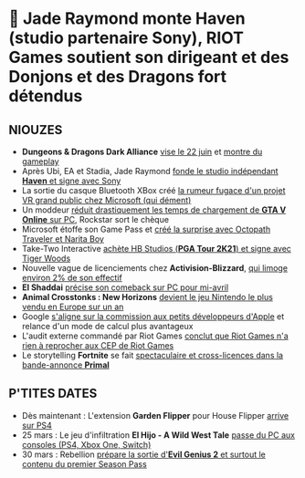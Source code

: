 # 🥞 Jade Raymond monte Haven (studio partenaire Sony), RIOT Games soutient son dirigeant et des Donjons et des Dragons fort détendus

## NIOUZES

- **Dungeons & Dragons Dark Alliance** [vise le 22 juin](https://www.gamekult.com/jeux/dark-alliance-3050881639/preview-3050837071.html) et [montre du gameplay](https://www.youtube.com/watch?v=YwPc1O6TcLE)
- Après Ubi, EA et Stadia, Jade Raymond [fonde le studio indépendant **Haven** et signe avec Sony](https://www.polygon.com/22334265/jade-raymond-haven-studios-playstation-sony)
- La sortie du casque Bluetooth XBox créé [la rumeur fugace d'un projet VR grand public chez Microsoft (qui dément)](https://www.videogameschronicle.com/news/xboxs-latest-console-peripheral-reportedly-references-vr-headsets/)
- Un moddeur [réduit drastiquement les temps de chargement de **GTA V Online** sur PC](https://www.gamekult.com/actualite/gta-online-un-joueur-met-les-mains-dans-le-code-et-reduit-les-temps-de-chargement-de-70-3050837097.html), Rockstar sort le chèque
- Microsoft étoffe son Game Pass et [créé la surprise avec Octopath Traveler et Narita Boy](https://www.gamekult.com/actualite/le-xbox-game-pass-accueille-nier-automata-octopath-traveler-ou-encore-yakuza-6-3050837115.html)
- Take-Two Interactive [achète HB Studios (**PGA Tour 2K21**) et signe avec Tiger Woods](https://www.gamekult.com/actualite/pga-tour-2k21-take-two-interactive-s-offre-hb-studios-et-signe-avec-tiger-woods-3050837105.html)
- Nouvelle vague de licenciements chez **Activision-Blizzard**, [qui limoge environ 2% de son effectif](https://www.bloomberg.com/news/articles/2021-03-16/blizzard-fires-50-people-amid-shift-away-from-live-events?srnd=technology-vp)
- **El Shaddai** [précise son comeback sur PC pour mi-avril](https://www.allgamesdelta.net/2021/03/steam-pc-version-of-el-shaddai.html)
- **Animal Crosstonks : New Horizons** [devient le jeu Nintendo le plus vendu en Europe sur un an](https://www.gamekult.com/actualite/animal-crossing-signe-un-nouveau-record-en-europe-3050837121.html)
- Google [s'aligne sur la commission aux petits développeurs d'Apple](https://arstechnica.com/gadgets/2021/03/google-undercuts-apple-with-new-15-revenue-share-for-certain-play-apps/) et relance d'un mode de calcul plus avantageux
- L'audit externe commandé par Riot Games [conclut que Riot Games n'a rien à reprocher aux CEP de Riot Games](https://www.washingtonpost.com/video-games/2021/03/16/nicolo-laurent-lawsuit-riot-games/)
- Le storytelling **Fortnite** se fait [spectaculaire et cross-licences dans la bande-annonce **Primal**](https://www.youtube.com/watch?v=xNWaHd8tj2E)

## P'TITES DATES

- Dès maintenant : L'extension **Garden Flipper** pour House Flipper [arrive sur PS4](https://www.youtube.com/watch?v=x7Q5NoeUczc)
- 25 mars : Le jeu d'infiltration **El Hijo - A Wild West Tale** [passe du PC aux consoles (PS4, Xbox One, Switch)](https://www.youtube.com/watch?v=fY92bpT7GYw)
- 30 mars : Rebellion [prépare la sortie d'**Evil Genius 2** et surtout le contenu du premier Season Pass](https://www.gamekult.com/actualite/evil-genius-2-prepare-sa-sortie-et-sa-feuille-de-route-3050837117.html)
